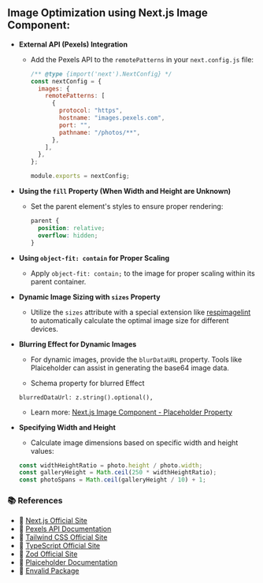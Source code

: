 ## Image Optimization using Next.js Image Component:

- **External API (Pexels) Integration**

  - Add the Pexels API to the `remotePatterns` in your `next.config.js` file:

    ```javascript
    /** @type {import('next').NextConfig} */
    const nextConfig = {
      images: {
        remotePatterns: [
          {
            protocol: "https",
            hostname: "images.pexels.com",
            port: "",
            pathname: "/photos/**",
          },
        ],
      },
    };

    module.exports = nextConfig;
    ```

- **Using the `fill` Property (When Width and Height are Unknown)**

  - Set the parent element's styles to ensure proper rendering:
    ```css
    parent {
      position: relative;
      overflow: hidden;
    }
    ```

- **Using `object-fit: contain` for Proper Scaling**

  - Apply `object-fit: contain;` to the image for proper scaling within its parent container.

- **Dynamic Image Sizing with `sizes` Property**

  - Utilize the `sizes` attribute with a special extension like [respimagelint](https://ausi.github.io/respimagelint/) to automatically calculate the optimal image size for different devices.

- **Blurring Effect for Dynamic Images**

  - For dynamic images, provide the `blurDataURL` property. Tools like Plaiceholder can assist in generating the base64 image data.

  - Schema property for blurred Effect

  ```JS
  blurredDataUrl: z.string().optional(),
  ```

  - Learn more: [Next.js Image Component - Placeholder Property](https://nextjs.org/docs/pages/api-reference/components/image#placeholder)

- **Specifying Width and Height**

  - Calculate image dimensions based on specific width and height values:

  ```Javascript
  const widthHeightRatio = photo.height / photo.width;
  const galleryHeight = Math.ceil(250 * widthHeightRatio);
  const photoSpans = Math.ceil(galleryHeight / 10) + 1;
  ```

### 📚 References

- 🔗 [Next.js Official Site](https://nextjs.org/)
- 🔗 [Pexels API Documentation](https://www.pexels.com/api/)
- 🔗 [Tailwind CSS Official Site](https://tailwindcss.com/)
- 🔗 [TypeScript Official Site](https://www.typescriptlang.org/)
- 🔗 [Zod Official Site](https://zod.dev/)
- 🔗 [Plaiceholder Documentation](https://plaiceholder.co/docs)
- 🔗 [Envalid Package](https://www.npmjs.com/package/envalid)
